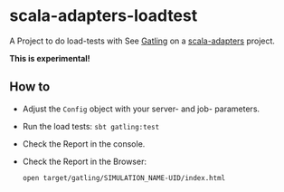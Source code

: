 # scala-adapters-loadtest

A Project to do load-tests with See [Gatling](https://gatling.io)
 on a [scala-adapters](https://pme123.github.io/scala-adapters/) project.

**This is experimental!**

## How to

- Adjust the `Config` object with your server- and job- parameters.
- Run the load tests: `sbt gatling:test`
- Check the Report in the console.
- Check the Report in the Browser: 
  
  `open target/gatling/SIMULATION_NAME-UID/index.html`
